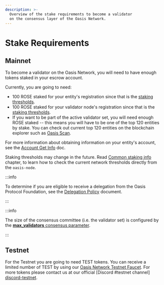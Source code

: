 ```yaml
---
description: >-
  Overview of the stake requirements to become a validator
  on the consensus layer of the Oasis Network.
---
```


# Stake Requirements

## Mainnet

To become a validator on the Oasis Network, you will need to have enough 
tokens staked in your escrow account.  

Currently, you are going to need:

* 100 ROSE staked for your entity's registration since that is the 
[staking thresholds].
* 100 ROSE staked for your validator node's registration since that is the 
[staking thresholds].
* If you want to be part of the active validator set, you will need enough 
ROSE staked --  this means you will have to be one of the top 120 entities 
by stake. You can check out current top 120 entities on the blockchain explorer 
such as [Oasis Scan].

For more information about obtaining information on your entity's account, see 
the [Account Get Info] doc.

Staking thresholds may change in the future. Read [Common staking info] chapter,
to learn how to check the current network thresholds directly from the 
`oasis-node`.

[staking thresholds]: ../../oasis-network/genesis-doc.md#staking-thresholds
[Oasis Scan]: https://www.oasisscan.com/validators
[Account Get Info]: ../../manage-tokens/advanced/oasis-cli-tools/get-account-info.md
[Common staking info]: ../../manage-tokens/advanced/oasis-cli-tools/common-staking-info.md

:::info

To determine if you are eligible to receive a delegation from the Oasis Protocol 
Foundation, see the [Delegation Policy] document.

[Delegation Policy]: ../../foundation/delegation-policy.md

:::

:::info

The size of the consensus committee (i.e. the validator set) is configured by 
the [**max_validators** consensus parameter].

[**max_validators** consensus parameter]: ../../oasis-network/genesis-doc.md#consensus

:::

## Testnet

For the Testnet you are going to need TEST tokens. You can receive a limited 
number of TEST by using our [Oasis Network Testnet Faucet][faucet-testnet]. For 
more tokens please contact us at our official [Discord #testnet channel]
[discord-testnet].

[faucet-testnet]: https://faucet.testnet.oasis.dev/
[discord-testnet]: https://discord.com/channels/748635004384313474/960599828662976522